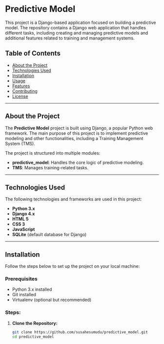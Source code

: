 # **Predictive Model**

This project is a Django-based application focused on building a predictive model. The repository contains a Django web application that handles different tasks, including creating and managing predictive models and additional features related to training and management systems.

## **Table of Contents**

- [About the Project](#about-the-project)
- [Technologies Used](#technologies-used)
- [Installation](#installation)
- [Usage](#usage)
- [Features](#features)
- [Contributing](#contributing)
- [License](#license)

---

## **About the Project**

The **Predictive Model** project is built using Django, a popular Python web framework. The main purpose of this project is to implement predictive modeling and other functionalities, including a Training Management System (TMS).

The project is structured into multiple modules:
- **predictive_model**: Handles the core logic of predictive modeling.
- **TMS**: Manages training-related tasks.

---

## **Technologies Used**

The following technologies and frameworks are used in this project:
- **Python 3.x**
- **Django 4.x**
- **HTML 5**
- **CSS 3**
- **JavaScript**
- **SQLite** (default database for Django)

---

## **Installation**

Follow the steps below to set up the project on your local machine:

### Prerequisites
- Python 3.x installed
- Git installed
- Virtualenv (optional but recommended)

### Steps:

1. **Clone the Repository:**
   ```bash
   git clone https://github.com/susahesumudu/predictive_model.git
   cd predictive_model
